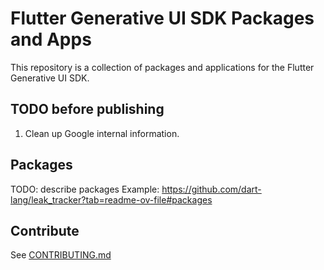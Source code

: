 # Flutter Generative UI SDK Packages and Apps

This repository is a collection of packages and applications for the Flutter Generative UI SDK.

## TODO before publishing

1. Clean up Google internal information.

## Packages

TODO: describe packages
Example: https://github.com/dart-lang/leak_tracker?tab=readme-ov-file#packages

## Contribute

See [CONTRIBUTING.md](doc/CONTRIBUTING.md)

